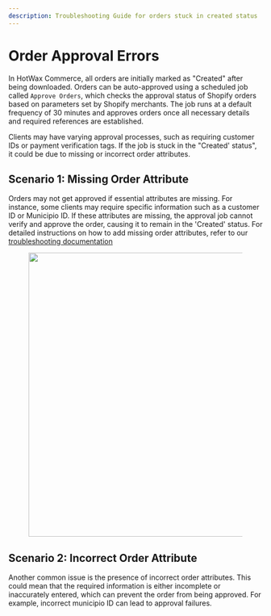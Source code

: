 ```yaml
---
description: Troubleshooting Guide for orders stuck in created status
---
```


# Order Approval Errors

In HotWax Commerce, all orders are initially marked as "Created" after being downloaded. Orders can be auto-approved using a scheduled job called `Approve Orders`, which checks the approval status of Shopify orders based on parameters set by Shopify merchants. The job runs at a default frequency of 30 minutes and approves orders once all necessary details and required references are established.

Clients may have varying approval processes, such as requiring customer IDs or payment verification tags. If the job is stuck in the "Created' status", it could be due to missing or incorrect order attributes.

## Scenario 1: Missing Order Attribute

Orders may not get approved if essential attributes are missing. For instance, some clients may require specific information such as a customer ID or Municipio ID. If these attributes are missing, the approval job cannot verify and approve the order, causing it to remain in the 'Created' status. For detailed instructions on how to add missing order attributes, refer to our [troubleshooting documentation](orderAttributeMissing.md)



<figure><img src="../../.gitbook/assets/Add order Attribute 1.png" alt="" width="563"><figcaption></figcaption></figure>

## Scenario 2: Incorrect Order Attribute

Another common issue is the presence of incorrect order attributes. This could mean that the required information is either incomplete or inaccurately entered, which can prevent the order from being approved. For example, incorrect municipio ID can lead to approval failures.
